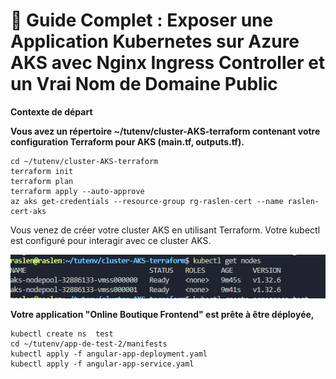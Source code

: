 # 🚀 Guide Complet : Exposer une Application Kubernetes sur Azure AKS avec Nginx Ingress Controller et un Vrai Nom de Domaine Public



__Contexte de départ__



**Vous avez un répertoire ~/tutenv/cluster-AKS-terraform contenant votre configuration Terraform pour AKS (main.tf, outputs.tf).**
```
cd ~/tutenv/cluster-AKS-terraform
terraform init 
terraform plan 
terraform apply --auto-approve
az aks get-credentials --resource-group rg-raslen-cert --name raslen-cert-aks
```
Vous venez de créer votre cluster AKS en utilisant Terraform.
Votre kubectl est configuré pour interagir avec ce cluster AKS.

![alt text](Screenshots/aks-cluster-nodes.PNG)


**Votre application "Online Boutique Frontend" est prête à être déployée,**
````
kubectl create ns  test
cd ~/tutenv/app-de-test-2/manifests
kubectl apply -f angular-app-deployment.yaml
kubectl apply -f angular-app-service.yaml  

````


